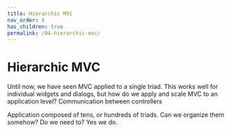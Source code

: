 ```yaml
---
title: Hierarchic MVC
nav_order: 4
has_children: true
permalink: /04-hierarchic-mvc/
---
```

# Hierarchic MVC

Until now, we have seen MVC applied to a single triad. This works well for
individual widgets and dialogs, but how do we apply and scale MVC to an
application level?  Communication between controllers

Application composed of tens, or hundreds of triads. Can we organize them 
somehow? Do we need to? Yes we do.


